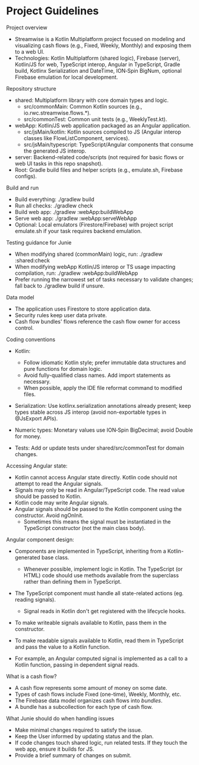 # Project Guidelines

Project overview
- Streamwise is a Kotlin Multiplatform project focused on modeling and visualizing cash flows (e.g., Fixed, Weekly, Monthly) and exposing them to a web UI.
- Technologies: Kotlin Multiplatform (shared logic), Firebase (server), Kotlin/JS for web, TypeScript interop, Angular in TypeScript, Gradle build, Kotlinx Serialization and DateTime, ION‑Spin BigNum, optional Firebase emulation for local development.

Repository structure
- shared: Multiplatform library with core domain types and logic.
  - src/commonMain: Common Kotlin sources (e.g., io.rwc.streamwise.flows.*).
  - src/commonTest: Common unit tests (e.g., WeeklyTest.kt).
- webApp: Kotlin/JS web application packaged as an Angular application.
  - src/jsMain/kotlin: Kotlin sources compiled to JS (Angular interop classes like FlowListComponent, services).
  - src/jsMain/typescript: TypeScript/Angular components that consume the generated JS interop.
- server: Backend-related code/scripts (not required for basic flows or web UI tasks in this repo snapshot).
- Root: Gradle build files and helper scripts (e.g., emulate.sh, Firebase configs).

Build and run
- Build everything: ./gradlew build
- Run all checks: ./gradlew check
- Build web app: ./gradlew :webApp:buildWebApp
- Serve web app: ./gradlew :webApp:serveWebApp
- Optional: Local emulators (Firestore/Firebase) with project script emulate.sh if your task requires backend emulation.

Testing guidance for Junie
- When modifying shared (commonMain) logic, run: ./gradlew :shared:check
- When modifying webApp Kotlin/JS interop or TS usage impacting compilation, run: ./gradlew :webApp:buildWebApp
- Prefer running the narrowest set of tasks necessary to validate changes; fall back to ./gradlew build if unsure.

Data model
- The application uses Firestore to store application data.
- Security rules keep user data private.
- Cash flow bundles' flows reference the cash flow owner for access control.

Coding conventions
- Kotlin:
  - Follow idiomatic Kotlin style; prefer immutable data structures and pure functions for domain logic.
  - Avoid fully-qualified class names. Add import statements as necessary.
  - When possible, apply the IDE file reformat command to modified files.

- Serialization: Use kotlinx.serialization annotations already present; keep types stable across JS interop (avoid non-exportable types in @JsExport APIs).
- Numeric types: Monetary values use ION‑Spin BigDecimal; avoid Double for money.
- Tests: Add or update tests under shared/src/commonTest for domain changes.

Accessing Angular state:
- Kotlin cannot access Angular state directly. Kotlin code should not attempt to read the Angular signals.
- Signals may only be read in Angular/TypeScript code. The read value should be passed to Kotlin.
- Kotlin code may write Angular signals.
- Angular signals should be passed to the Kotlin component using the constructor. Avoid ngOnInit.
  - Sometimes this means the signal must be instantiated in the TypeScript constructor (not the main class body).

Angular component design:
- Components are implemented in TypeScript, inheriting from a Kotlin-generated base class.
  - Whenever possible, implement logic in Kotlin. The TypeScript (or HTML) code should use methods available from the superclass rather than defining them in TypeScript.

- The TypeScript component must handle all state-related actions (eg. reading signals).
  - Signal reads in Kotlin don't get registered with the lifecycle hooks.
- To make writeable signals available to Kotlin, pass them in the constructor.
- To make readable signals available to Kotlin, read them in TypeScript and pass the value to a Kotlin function.
- For example, an Angular computed signal is implemented as a call to a Kotlin function, passing in dependent signal reads.

What is a cash flow?
- A cash flow represents some amount of money on some date.
- Types of cash flows include Fixed (one-time), Weekly, Monthly, etc.
- The Firebase data model organizes cash flows into *bundles*.
- A bundle has a subcollection for each type of cash flow.

What Junie should do when handling issues
- Make minimal changes required to satisfy the issue.
- Keep the User informed by updating status and the plan.
- If code changes touch shared logic, run related tests. If they touch the web app, ensure it builds for JS.
- Provide a brief summary of changes on submit.
